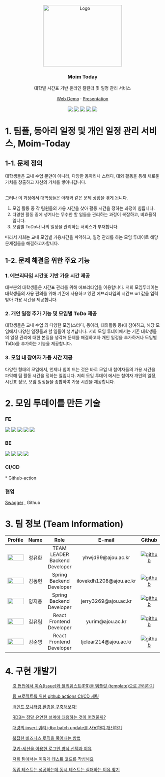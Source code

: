 <!-- PROJECT LOGO -->
<div align="center">
  <a href="https://github.com/osamhack2021/app_web_dronai_62bn">
    <img
      src="https://github.com/U2DJ2/moim-today/assets/36218321/b48b271e-2c51-4c0e-913c-92fb5788c267.png"
      alt="Logo" width="256px" height="200px">
  </a>

  <h3 align="center">Moim Today</h3>

  <p align="center">
    대학별 시간표 기반 온라인 캘린더 및 일정 관리 서비스
    <br />
    <br />
    <a href="https://moim.today">Web Demo</a>
    ·
    <a href="https://docs.google.com/presentation/d/1gOtEuXTCLChtCmJZqL4Rpi08TlMlSRpf/edit?usp=sharing&ouid=118304770497693886763&rtpof=true&sd=true">Presentation</a>
    <br />
    <br />
    <a href="https://github.com/U2DJ2/moim-today/graphs/contributors">
      <img src="https://img.shields.io/github/contributors/U2DJ2/moim-today.svg?style=for-the-badge" />
    </a>
    <a href="https://github.com/U2DJ2/moim-today/network/members">
      <img src="https://img.shields.io/github/forks/U2DJ2/moim-today.svg?style=for-the-badge" />
    </a>
    <a href="https://github.com/U2DJ2/moim-today/stargazers">
      <img src="https://img.shields.io/github/stars/U2DJ2/moim-today.svg?style=for-the-badge" />
    </a>
    <a href="https://github.com/U2DJ2/moim-today/issues">
      <img src="https://img.shields.io/github/issues/U2DJ2/moim-today.svg?style=for-the-badge" />
    </a>
    <a href="https://github.com/U2DJ2/moim-today/blob/master/license.md">
      <img src="https://img.shields.io/github/license/U2DJ2/moim-today.svg?style=for-the-badge" />
    </a>
  </p>
</div>
<h1 id="service_introduction"> 1. 팀플, 동아리 일정 및 개인 일정 관리 서비스, Moim-Today </h1>
<h2>1-1. 문제 정의</h2>
대학생들은 교내 수업 뿐만이 아니라, 다양한 동아리나 스터디, 대외 활동을 통해 새로운 가치를 창출하고 자신의 가치를 쌓아나갑니다. 
<br/><br/>

그러나 이 과정에서 대학생들은 아래와 같은 문제 상황을 겪게 됩니다.

1) 모임 활동 중 각 팀원들의 가용 시간을 찾아 활동 시간을 정하는 과정이 힘듭니다.
2) 다양한 활동 중에 생겨나는 무수한 할 일들을 관리하는 과정이 복잡하고, 비효율적입니다.
3) 모임별 ToDo나 나의 일정을 관리하는 서비스가 부재합니다.

따라서 저희는 교내 모임별 가용시간을 파악하고, 일정 관리를 하는 모임 투데이로 해당 문제점들을 해결하고자합니다.

<h2>1-2. 문제 해결을 위한 주요 기능</h2>
<h3> 1. 에브리타임 시간표 기반 가용 시간 제공</h3>
대부분의 대학생들은 시간표 관리를 위해 에브리타임을 이용합니다. 저희 모임투데이는 대학생들의 사용 편의를 위해 기존에 사용하고 있던 에브리타임의 시간표 url 값을 입력받아 가용 시간을 제공합니다.
<h3> 2. 개인 일정 추가 기능 및 모임별 ToDo 제공</h3>
대학생들은 교내 수업 외 다양한 모임(스터디, 동아리, 대외활동 등)에 참여하고, 해당 모임에서 다양한 일정들과 할 일들이 생겨납니다. 저희 모임 투데이에서는 기존 대학생들의 일정 관리에 대한 본질을 생각해 문제를 해결하고자 개인 일정을 추가하거나 모임별 ToDo를 추가하는 기능을 제공합니다.
<h3> 3. 모임 내 참여자 가용 시간 제공</h3>
다양한 형태의 모임에서, 언제나 힘이 드는 것은 바로 모임 내 참여자들의 가용 시간을 파악해 팀 활동 시간을 정하는 일입니다. 저희 모임 투데이 에서는 참여자 개인의 일정, 시간표 정보, 모임 일정들을 종합하여 가용 시간을 제공합니다.

<h1>2. 모임 투데이를 만든 기술</h1>
<h3>FE</h3>
<div>
  <img src="https://img.shields.io/badge/react-61DAFB?style=for-the-badge&logo=react&logoColor=black"> 
 <img src="https://img.shields.io/badge/html5-E34F26?style=for-the-badge&logo=html5&logoColor=white"> 
  <img src="https://img.shields.io/badge/css-1572B6?style=for-the-badge&logo=css3&logoColor=white"> 
  <img src="https://img.shields.io/badge/javascript-F7DF1E?style=for-the-badge&logo=javascript&logoColor=black"> 
<img src="https://img.shields.io/badge/tailwindcss-a5f3fc?style=for-the-badge&logo=tailwindcss&logoColor=black"/> 

</div>
<h3>BE</h3>
<div>
  <img src="https://img.shields.io/badge/java-007396?style=for-the-badge&logo=java&logoColor=white"> <img src="https://img.shields.io/badge/spring-6DB33F?style=for-the-badge&logo=spring&logoColor=white"> <img src="https://img.shields.io/badge/mysql-4479A1?style=for-the-badge&logo=mysql&logoColor=white"> <img src="https://img.shields.io/badge/springboot-6DB33F?style=for-the-badge&logo=springboot&logoColor=white">
</div>
  <h3>CI/CD</h3>
  * Github-action
  <h3>협업</h3>
      <a href="http://3.38.11.199:8080/docs/index.html">Swagger</a> , Github
<h1 id="team">  3. 팀 정보 (Team Information)</h2>

<table width="1200">
  <thead>
    <tr>
      <th width="100" align="center">Profile</th>
      <th width="100" align="center">Name</th>
      <th width="250" align="center">Role</th>
      <th width="200" align="center">E-mail</th>
      <th width="200" align="center">Github</th>
    </tr>
  </thead>
  <tbody>
    <tr>
      <td width="100" align="center">
        <img src="https://avatars.githubusercontent.com/u/84896838?s=400&u=d6993beb7b2e018232eb13e424cb5f7f3fc6c704&v=4"
          width="100%" height="100%">
      </td>
      <td width="100" align="center">정유환</td>
      <td width="200" align="center">TEAM LEADER<br>Backend Developer</td>
      <td width="200" align="center">yhwjd99@ajou.ac.kr</td>
      <td width="200" align="center">
        <a href="https://github.com/320Hwany" target="_blank">
          <img src="https://img.shields.io/badge/github-181717.svg?style=for-the-badge&logo=github&logoColor=white"
            alt="github" />
        </a>
      </td>
    </tr>
    <tr>
      <td width="100" align="center">
        <img src="https://avatars.githubusercontent.com/u/83941092?v=4"
          width="100%" height="100%">
      </td>
      <td width="100" align="center">김동현</td>
      <td width="200" align="center">Spring<br>Backend Developer</td>
      <td width="200" align="center">ilovekdh1208@ajou.ac.kr</td>
      <td width="200" align="center">
        <a href="https://github.com/Anak-2" target="_blank">
          <img src="https://img.shields.io/badge/github-181717.svg?style=for-the-badge&logo=github&logoColor=white"
            alt="github" />
        </a>
      </td>
    </tr>
    <tr>
      <td width="100" align="center">
        <img src="https://avatars.githubusercontent.com/u/109820506?s=400&u=fc8afe76399865166d588f3f35ac0b59aff30808&v=4"
          width="100%" height="100%">
      </td>
      <td width="100" align="center">양지웅</td>
      <td width="200" align="center">Spring<br>Backend Developer</td>
      <td width="200" align="center">jerry3269@ajou.ac.kr</td>
      <td width="200" align="center">
        <a href="https://github.com/jerry3269" target="_blank">
          <img src="https://img.shields.io/badge/github-181717.svg?style=for-the-badge&logo=github&logoColor=white"
            alt="github" />
        </a>
      </td>
    </tr>
    <tr>
      <td width="100" align="center">
        <img src="https://github.com/U2DJ/booki-today/assets/76727686/09460a5f-8fc7-4fdf-ade3-4ff0eb5a82c9"
          width="100%" height="100%">
      </td>
      <td width="100" align="center">김유림</td>
      <td width="200" align="center">React<br>Frontend Developer</td>
      <td width="200" align="center">yurim@ajou.ac.kr</td>
      <td width="200" align="center">
        <a href="https://github.com/Yurim222" target="_blank">
          <img src="https://img.shields.io/badge/github-181717.svg?style=for-the-badge&logo=github&logoColor=white"
            alt="github" />
        </a>
      </td>
    </tr>
    <tr>
      <td width="100" align="center">
        <img src="https://avatars.githubusercontent.com/u/36218321?v=4.png"
          width="100%" height="100%">
      </td>
      <td width="100" align="center">김준영</td>
      <td width="200" align="center">React<br>Frontend Developer</td>
      <td width="200" align="center">tjclear214@ajou.ac.kr</td>
      <td width="200" align="center">
        <a href="https://github.com/linearjun" target="_blank">
          <img src="https://img.shields.io/badge/github-181717.svg?style=for-the-badge&logo=github&logoColor=white"
            alt="github" />
        </a>
      </td>
    </tr>
  </tbody>
</table>

<h1>4. 구현 개발기</h1>
<ul>
  <a href="https://velog.io/@anak_2/%EA%B9%83-%ED%98%91%EC%97%85%EC%97%90%EC%84%9C-%EC%9D%B4%EC%8A%88Issue%EC%99%80-%ED%92%80%EB%A6%AC%ED%80%98%EC%8A%A4%ED%8A%B8PR%EC%9D%84-%ED%85%9C%ED%94%8C%EB%A6%BF-template%EC%9C%BC%EB%A1%9C-%EA%B4%80%EB%A6%AC%ED%95%98%EA%B8%B0">깃 협업에서 이슈(Issue)와 풀리퀘스트(PR)을 템플릿 (template)으로 관리하기</a>
  
<a href="https://320hwany.tistory.com/112">팀 프로젝트를 위한 github actions CI/CD 세팅</a>
  
<a href="https://south-leopard-b1c.notion.site/58936ac8371a4e49a333a698d99bb0ce">백엔드 모니터링 환경을 구축해보자!</a>

<a href="https://320hwany.tistory.com/113">RDB는 정말 유연한 설계에 대응하는 것이 어려울까?</a>

<a href="https://320hwany.tistory.com/114">대량의 insert 쿼리 jdbc batch update를 사용하여 개선하기</a>

<a href="https://320hwany.tistory.com/116">복잡한 비즈니스 로직을 풀어내는 방법</a>

<a href="https://south-leopard-b1c.notion.site/881b7ad598f04843a8970201ea9cad53">쿠키-세션을 이용한 로그인 방식 선택과 이유</a>

<a href="https://320hwany.tistory.com/115">저희 팀에서는 이렇게 테스트 코드를 작성해요</a>

<a href="https://south-leopard-b1c.notion.site/8422e7fa404543f48dd0331cc0578297">독립 테스트는 성공하는데 동시 테스트는 실패하는 이유 찾기</a>
</ul>
